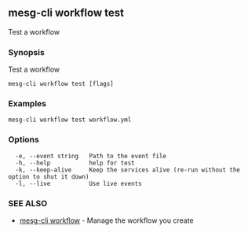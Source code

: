 ## mesg-cli workflow test

Test a workflow

### Synopsis

Test a workflow

```
mesg-cli workflow test [flags]
```

### Examples

```
mesg-cli workflow test workflow.yml
```

### Options

```
  -e, --event string   Path to the event file
  -h, --help           help for test
  -k, --keep-alive     Keep the services alive (re-run without the option to shut it down)
  -l, --live           Use live events
```

### SEE ALSO

* [mesg-cli workflow](mesg-cli_workflow.md)	 - Manage the workflow you create

